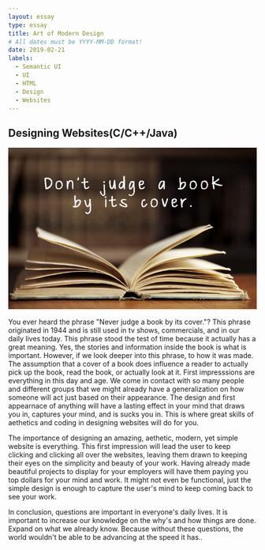 ```yaml
---
layout: essay
type: essay
title: Art of Modern Design 
# All dates must be YYYY-MM-DD format!
date: 2019-02-21
labels:
  - Semantic UI
  - UI
  - HTML
  - Design
  - Websites
---
```



## Designing Websites(C/C++/Java)

<img class="ui large left circular floated image" src="../images/book.jpg">

  You ever heard the phrase "Never judge a book by its cover."? This phrase originated in 1944 and is still used in tv shows, commercials, and in our daily lives today. This phrase stood the test of time because it actually has a great meaning. Yes, the stories and information inside the book is what is important. However, if we look deeper into this phrase, to how it was made. The assumption that a cover of a book does influence a reader to actually pick up the book, read the book, or actually look at it. First impresssions are everything in this day and age. We come in contact with so many people and different groups that we might already have a generalization on how someone will act just based on their appearance. The design and first appearnace of anything will have a lasting effect in your mind that draws you in, captures your mind, and is sucks you in. This is where great skills of aethetics and coding in designing websites will do for you. 
  
  The importance of designing an amazing, aethetic, modern, yet simple website is everything. This first impression will lead the user to keep clicking and clicking all over the websites, leaving them drawn to keeping their eyes on the simplicity and beauty of your work. Having already made beautiful projects to display for your employers will have them paying you top dollars for your mind and work. It might not even be functional, just the simple design is enough to capture the user's mind to keep coming back to see your work. 
  
  In conclusion, questions are important in everyone's daily lives. It is important to increase our knowledge on the why's and how things are done. Expand on what we already know. Because without these questions, the world wouldn't be able to be advancing at the speed it has..
